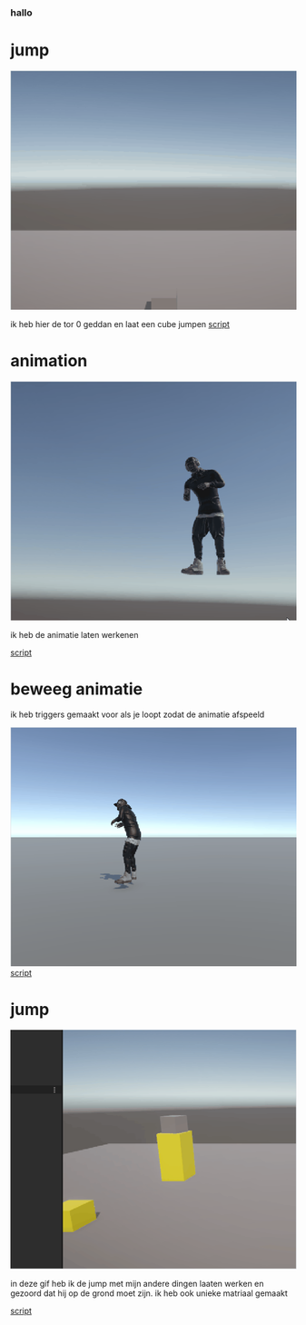 ### hallo

# jump
![](torani/gift.gif)

ik heb hier de tor 0 geddan en laat een cube jumpen
[script](Assets/jump.cs)

# animation 
![](torani/tur2.gif)

ik heb de animatie laten werkenen

[script](Assets/animator.cs)

# beweeg animatie

ik heb triggers gemaakt voor als je loopt zodat de animatie afspeeld

![](torani/tortiorial2.gif)
[script](Assets/animator.cs)

# jump

![](torani/jump.gif)

in deze gif heb ik de jump met mijn andere dingen laaten werken en gezoord dat hij op de grond moet zijn.
ik heb ook unieke matriaal gemaakt

[script](Assets/jump.cs)



